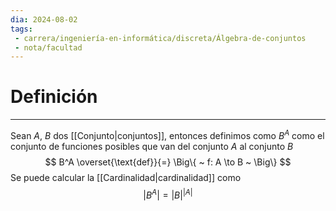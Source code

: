 ```yaml
---
dia: 2024-08-02
tags: 
 - carrera/ingeniería-en-informática/discreta/Álgebra-de-conjuntos
 - nota/facultad
---
```

# Definición
---
Sean $A$, $B$ dos [[Conjunto|conjuntos]], entonces definimos como $B^A$ como el conjunto de funciones posibles que van del conjunto $A$ al conjunto $B$ $$ B^A \overset{\text{def}}{=} \Big\{ ~ f: A \to B ~ \Big\} $$
Se puede calcular la [[Cardinalidad|cardinalidad]] como $$ \left| B^A \right| = |B|^{|A|} $$